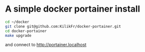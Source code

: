 # A simple docker portainer install

```sh
cd ~/docker
git clone git@github.com:KilikFr/docker-portainer.git
cd docker-portainer
make upgrade
```

and connect to http://portainer.localhost
